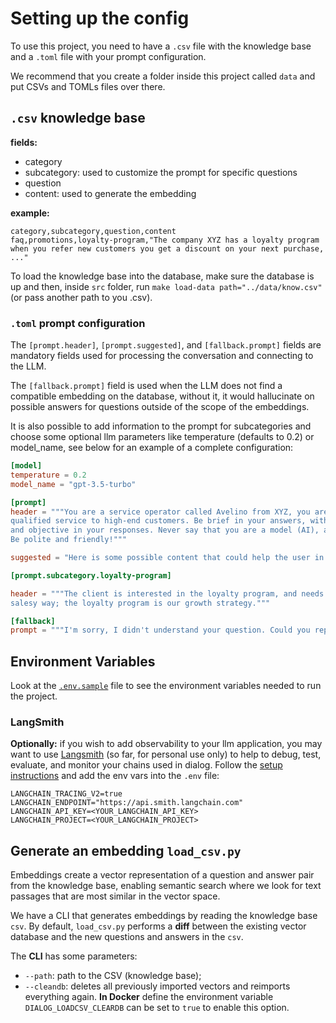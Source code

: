 # Setting up the config

To use this project, you need to have a `.csv` file with the knowledge base and a `.toml` file with your prompt configuration.

We recommend that you create a folder inside this project called `data` and put CSVs and TOMLs files over there.

## `.csv` knowledge base

**fields:**

- category
- subcategory: used to customize the prompt for specific questions
- question
- content: used to generate the embedding

**example:**

```csv
category,subcategory,question,content
faq,promotions,loyalty-program,"The company XYZ has a loyalty program when you refer new customers you get a discount on your next purchase, ..."
```

To load the knowledge base into the database, make sure the database is up and then, inside `src` folder, run `make load-data path="../data/know.csv"` (or pass another path to you .csv).

### `.toml` prompt configuration

The `[prompt.header]`, `[prompt.suggested]`, and `[fallback.prompt]` fields are mandatory fields used for processing the conversation and connecting to the LLM.

The `[fallback.prompt]` field is used when the LLM does not find a compatible embedding on the database, without it, it would hallucinate on possible answers for questions outside of the scope of the embeddings.

It is also possible to add information to the prompt for subcategories and choose some optional llm parameters like temperature (defaults to 0.2) or model_name, see below for an example of a complete configuration:

```toml
[model]
temperature = 0.2
model_name = "gpt-3.5-turbo"

[prompt]
header = """You are a service operator called Avelino from XYZ, you are an expert in providing
qualified service to high-end customers. Be brief in your answers, without being long-winded
and objective in your responses. Never say that you are a model (AI), always answer as Avelino.
Be polite and friendly!"""

suggested = "Here is some possible content that could help the user in a better way."

[prompt.subcategory.loyalty-program]

header = """The client is interested in the loyalty program, and needs to be responded to in a
salesy way; the loyalty program is our growth strategy."""

[fallback]
prompt = """I'm sorry, I didn't understand your question. Could you rephrase it?"""
```

## Environment Variables

Look at the [`.env.sample`](.env.sample) file to see the environment variables needed to run the project.

### LangSmith

**Optionally:** if you wish to add observability to your llm application, you may want to use [Langsmith](https://docs.smith.langchain.com/) (so far, for personal use only) to help to debug, test, evaluate, and monitor your chains used in dialog. Follow the [setup instructions](https://docs.smith.langchain.com/setup) and add the env vars into the `.env` file:

```
LANGCHAIN_TRACING_V2=true
LANGCHAIN_ENDPOINT="https://api.smith.langchain.com"
LANGCHAIN_API_KEY=<YOUR_LANGCHAIN_API_KEY>
LANGCHAIN_PROJECT=<YOUR_LANGCHAIN_PROJECT>
```

## Generate an embedding `load_csv.py`

Embeddings create a vector representation of a question and answer pair from the knowledge base, enabling semantic search where we look for text passages that are most similar in the vector space.

We have a CLI that generates embeddings by reading the knowledge base `csv`.
By default, `load_csv.py` performs a **diff** between the existing vector database and the new questions and answers in the `csv`.

The **CLI** has some parameters:

* `--path`: path to the CSV (knowledge base);
* `--cleandb`: deletes all previously imported vectors and reimports everything again. **In Docker** define the environment variable `DIALOG_LOADCSV_CLEARDB` can be set to `true` to enable this option.
